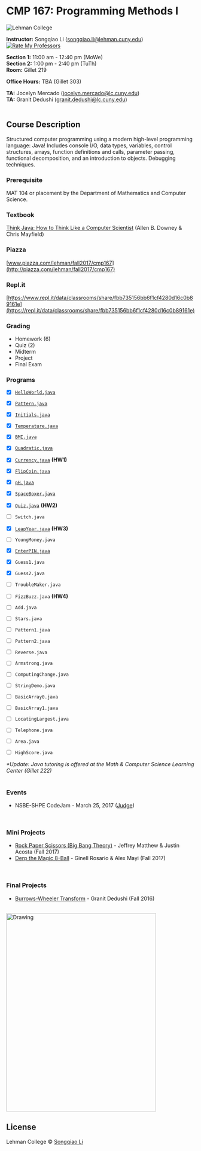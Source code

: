 # CMP 167: Programming Methods I #

![Lehman College][logo]

[logo]: https://github.com/sonnynomnom/CMP-167-Programming-Methods-I/blob/master/logo.png "Lehman College 2017"

**Instructor:** Songqiao Li (songqiao.li@lehman.cuny.edu) <a href="http://www.ratemyprofessors.com/ShowRatings.jsp?tid=2173337"> <img src="https://github.com/sonnynomnom/Introduction-to-Programming-in-C/blob/master/ratemyprofessors.png" alt="Rate My Professors"/></a>
  
**Section 1:** 11:00 am - 12:40 pm (MoWe)  
**Section 2:** 1:00 pm - 2:40 pm (TuTh)  
**Room:** Gillet 219  

**Office Hours:** TBA (Gillet 303)  
  
**TA:** Jocelyn Mercado (jocelyn.mercado@lc.cuny.edu)  
**TA:** Granit Dedushi (granit.dedushi@lc.cuny.edu)
<br>
<br>

## Course Description ##

Structured computer programming using a modern high-level programming language: Java! Includes console I/O, data types, variables, control structures, arrays, function definitions and calls, parameter passing, functional decomposition, and an introduction to objects. Debugging techniques.

### Prerequisite ###

MAT 104 or placement by the Department of Mathematics and Computer Science.

### Textbook ###

[Think Java: How to Think Like a Computer Scientist](http://greenteapress.com/thinkjava6/thinkjava.pdf) (Allen B. Downey & Chris Mayfield)

### Piazza ###

[www.piazza.com/lehman/fall2017/cmp167](http://piazza.com/lehman/fall2017/cmp167) 

### Repl.it ###
[https://www.repl.it/data/classrooms/share/fbb735156bb6f1cf4280d16c0b89161e](https://repl.it/data/classrooms/share/fbb735156bb6f1cf4280d16c0b89161e) 

### Grading ###

* Homework (6)
* Quiz (2)
* Midterm
* Project
* Final Exam

### Programs ###

- [x] [`HelloWorld.java`](Programs/HelloWorld.java)  
- [x] [`Pattern.java`](Programs/Pattern.java)  
- [x] [`Initials.java`](Programs/Initials.java)

- [x] [`Temperature.java`](Programs/Temperature.java)
- [x] [`BMI.java`](Programs/BMI.java)
- [x] [`Quadratic.java`](Programs/Quadratic.java)
- [x] [`Currency.java`](Programs/Currency.java) **(HW1)**

- [x] [`FlipCoin.java`](Programs/FlipCoin.java)
- [x] [`pH.java`](Programs/pH.java)
- [x] [`SpaceBoxer.java`](Programs/SpaceBoxer.java)
- [x] [`Quiz.java`](Programs/Quiz.java) **(HW2)**

- [ ] `Switch.java` 
- [x] [`LeapYear.java`](Programs/LeapYear.java) **(HW3)**

- [ ] `YoungMoney.java`
- [x] [`EnterPIN.java`](Programs/EnterPIN.java)
- [x] `Guess1.java`
- [x] `Guess2.java`
- [ ] `TroubleMaker.java`
- [ ] `FizzBuzz.java` **(HW4)**
- [ ] `Add.java`

- [ ] `Stars.java`
- [ ] `Pattern1.java`
- [ ] `Pattern2.java`

- [ ] `Reverse.java`
- [ ] `Armstrong.java`

- [ ] `ComputingChange.java`

- [ ] `StringDemo.java`

- [ ] `BasicArray0.java`
- [ ] `BasicArray1.java`

- [ ] `LocatingLargest.java`
- [ ] `Telephone.java`

- [ ] `Area.java`
- [ ] `HighScore.java`

_*Update: Java tutoring is offered at the Math & Computer Science Learning Center (Gillet 222)_  
<br>

### Events ###

* NSBE-SHPE CodeJam - March 25, 2017 ([Judge](https://credly.com/credit/13866597))
<br>

### Mini Projects ###

* [Rock Paper Scissors (Big Bang Theory)](Projects/RockPaperScissorsLizardSpock.java) - Jeffrey Matthew & Justin Acosta (Fall 2017)
* [Derp the Magic 8-Ball](Projects/Magic8Ball.java) - Ginell Rosario & Alex Mayi (Fall 2017)
<br>

### Final Projects ###

* [Burrows-Wheeler Transform](https://www.youtube.com/watch?v=h-J2_NIDvLw) - Granit Dedushi (Fall 2016)
<br>

<img src="https://github.com/sonnynomnom/CMP-167-Programming-Methods-I/blob/master/granit.jpg" alt="Drawing" width="400" height="530" />

## License
Lehman College © [Songqiao Li](https://instagram.com/sonnynomnom)
